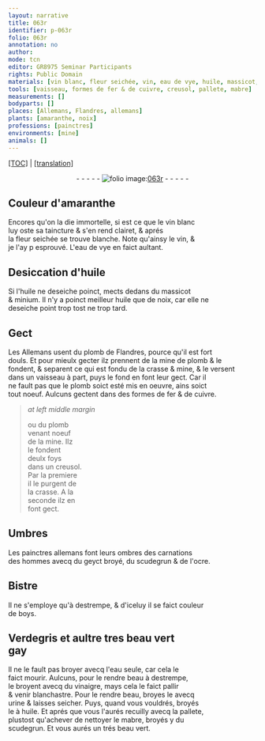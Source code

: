 ```yaml
---
layout: narrative
title: 063r
identifier: p-063r
folio: 063r
annotation: no
author:
mode: tcn
editor: GR8975 Seminar Participants
rights: Public Domain
materials: [vin blanc, fleur seichée, vin, eau de vye, huile, massicot, minium, huile que de noix, plomb de Flandres, mine de plomb, crasse, mine, plomb, fer, cuivre, geyct, scudegrun, ocre, Bistre, destrempe, boys, Verdegris, eau, vinaigre, urine, mabre]
tools: [vaisseau, formes de fer & de cuivre, creusol, pallete, mabre]
measurements: []
bodyparts: []
places: [Allemans, Flandres, allemans]
plants: [amaranthe, noix]
professions: [painctres]
environments: [mine]
animals: []
---
```


 <p><a href="{{ site.baseurl }}/normalized/">[TOC]</a> | <a href="{{ site.baseurl }}/texts/p-063r_tl/" target="_blank">[translation]</a></p><div class="folio" align="center">- - - - - <a href="http://gallica.bnf.fr/ark:/12148/btv1b10500001g/f131.image" target="_blank"><img src="https://cu-mkp.github.io/2017-workshop-edition/assets/photo-icon.png" alt="folio image: " style="display:inline-block; margin-bottom:-3px;"/>063r</a> - - - - - </div>  
  

## Couleur d'<span class="pa">amaranthe</span>

 
Encores qu'on la die immortelle, si est ce que le <span class="m">vin blanc</span><br/> luy oste sa taincture & s'en rend clairet, & aprés<br/> la <span class="m">fleur seichée</span> se trouve blanche. Note qu'ainsy le <span class="m">vin</span>, &<br/> je l'ay <span class="del">p</span> esprouvé. L'<span class="m">eau de vye</span> en faict aultant.
 
 
  

## Desiccation d'<span class="m">huile</span>

 
Si l'<span class="m">huile</span> ne deseiche poinct, mects dedans du <span class="m">massicot</span><br/> & <span class="m">minium</span>. Il n'y a poinct meilleur <span class="m">huile que de <span class="pa">noix</span></span>, car elle ne<br/> deseiche point trop tost ne trop tard.
 
 
  

## Gect

 
Les <span class="pl">Allemans</span> usent du <span class="m">plomb de <span class="pl">Flandres</span></span>, pource qu'il est fort<br/> douls. Et pour mieulx gecter ilz prennent de la <span class="m">mine de plomb</span> & le<br/> fondent, & separent ce qui est fondu de la <span class="m">crasse</span> & <span class="m">mine</span>, & le versent<br/> dans un <span class="tl">vaisseau</span> à part, puys <span class="del">le fond</span> en font leur gect. Car il<br/> ne fault pas que le <span class="m">plomb</span> soict esté mis en oeuvre, ains soict<br/> tout noeuf. Aulcuns gectent dans des <span class="tl">formes de <span class="m">fer</span> & de <span class="m">cuivre</span></span>.
 
> *at left middle margin*
> 
> 
>   ou du <span class="m">plomb</span><br/> venant noeuf<br/> de la <span class="env">mine</span>. Ilz<br/> le fondent<br/> deulx foys<br/> dans un <span class="tl">creusol</span>.<br/> Par la premiere<br/> il le purgent de<br/> la <span class="m">crasse</span>. A la<br/> seconde ilz <span class="del">en</span><br/> font gect.
 
 
  

## Umbres

 
Les <span class="pro">painctres</span> <span class="pl">allemans</span> font leurs ombres des carnations<br/> des hommes avecq du <span class="m">geyct</span> broyé, du <span class="m">scudegrun</span> & de l'<span class="m">ocre</span>.
 
 
  

## <span class="m">Bistre</span>

 
Il ne s'employe qu'à <span class="m">destrempe</span>, & d'iceluy il se faict couleur<br/> de <span class="m">boys</span>.
 
 
  

## <span class="m">Verdegris</span> et aultre tres beau vert<br/> gay

 
Il ne le fault pas broyer avecq l'<span class="m">eau</span> seule, car cela le<br/> faict mourir. Aulcuns, pour le rendre beau à <span class="m">destrempe</span>,<br/> le broyent avecq du <span class="m">vinaigre</span>, mays cela le faict pallir<br/> & venir blanchastre. Pour le rendre beau, broyes le avecq<br/> <span class="m">urine</span> & laisses seicher. Puys, quand vous vouldrés, broyés<br/> le à <span class="m">huile</span>. Et aprés que vous l'aurés recuilly avecq la <span class="tl">pallete</span>,<br/> plustost qu'achever de nettoyer le <span class="tl"><span class="m">mabre</span></span>, broyés y du<br/> <span class="m">scudegrun</span>. Et vous aurés un trés beau vert.
 
 